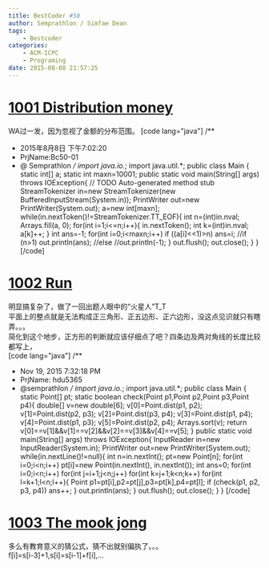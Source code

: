 ```yaml
---
title: BestCoder #50
author: Semprathlon / Simfae Dean
tags:
	- Bestcoder
categories:
	- ACM-ICPC
	- Programing
date: 2015-08-08 21:57:25
---
```

[1001 Distribution money](http://acm.hdu.edu.cn/showproblem.php?pid=5364)
====
WA过一发，因为忽视了金额的分布范围。
[code lang="java"]
/**
 * 2015年8月8日 下午7:02:20
 * PrjName:Bc50-01
 * @ Semprathlon
 */
import java.io.*;
import java.util.*;
public class Main {
    static int[] a;
    static int maxn=10001;
    public static void main(String[] args) throws IOException{
        // TODO Auto-generated method stub
        StreamTokenizer in=new StreamTokenizer(new BufferedInputStream(System.in));
        PrintWriter out=new PrintWriter(System.out);
        a=new int[maxn];
        while(in.nextToken()!=StreamTokenizer.TT_EOF){
            int n=(int)in.nval;
            Arrays.fill(a, 0);
            for(int i=1;i&lt;=n;i++){
                in.nextToken();
                int k=(int)in.nval;
                a[k]++;
            }
            int ans=-1;
            for(int i=0;i&lt;maxn;i++)
                if ((a[i]&lt;&lt;1)&gt;n)
                    ans=i;
            //if (n&gt;1)
                out.println(ans);
            //else 
                //out.println(-1);
        }
        out.flush();
        out.close();
    }
}
[/code]

[1002 Run](http://acm.hdu.edu.cn/showproblem.php?pid=5365)
====
明显搞复杂了，做了一回出题人眼中的“火星人”T_T   
平面上的整点就是无法构成正三角形、正五边形、正六边形，没这点见识就只有瞎弄。。。   
简化到这个地步，正方形的判断就应该仔细点了吧？四条边及两对角线的长度比较都写上，   
[code lang="java"]
/**
 * Nov 19, 2015 7:32:18 PM
 * PrjName: hdu5365
 * @semprathlon
 */
import java.io.*;
import java.util.*;
public class Main {
    static Point[] pt;
    static boolean check(Point p1,Point p2,Point p3,Point p4){
        double[] v=new double[6];
        v[0]=Point.dist(p1, p2);
        v[1]=Point.dist(p2, p3);
        v[2]=Point.dist(p3, p4);
        v[3]=Point.dist(p1, p4);
        v[4]=Point.dist(p1, p3);
        v[5]=Point.dist(p2, p4);
        Arrays.sort(v);
        return v[0]==v[1]&amp;&amp;v[1]==v[2]&amp;&amp;v[2]==v[3]&amp;&amp;v[4]==v[5];
    }
    public static void main(String[] args) throws IOException{
        InputReader in=new InputReader(System.in);
        PrintWriter out=new PrintWriter(System.out);
        while(in.nextLine()!=null){
            int n=in.nextInt();
            pt=new Point[n];
            for(int i=0;i&lt;n;i++)
                pt[i]=new Point(in.nextInt(), in.nextInt());
            int ans=0;
            for(int i=0;i&lt;n;i++)
                for(int j=i+1;j&lt;n;j++)
                    for(int k=j+1;k&lt;n;k++)
                        for(int l=k+1;l&lt;n;l++){
                            Point p1=pt[i],p2=pt[j],p3=pt[k],p4=pt[l];
                            if (check(p1, p2, p3, p4))
                                ans++;
                        }
            out.println(ans);
        }
        out.flush();
        out.close();
    }
}
[/code]

[1003 The mook jong](http://acm.hdu.edu.cn/showproblem.php?pid=5366)
====
多么有教育意义的猜公式，猜不出就别偏执了。。。   
f[i]=s[i-3]+1,s[i]=s[i-1]+f[i],...   